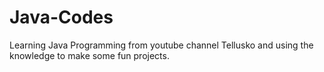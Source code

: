 # Java-Codes
Learning Java Programming from youtube channel Tellusko and using the knowledge to make some fun projects.
